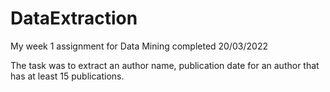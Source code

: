 # DataExtraction
My week 1 assignment for Data Mining completed 20/03/2022

The task was to extract an author name, publication date for an author that has at least 15 publications.
